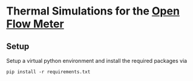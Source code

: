 # Thermal Simulations for the [Open Flow Meter](https://github.com/JochiSt/OpenFlowMeter)

## Setup
Setup a virtual python environment and install the required packages via
```
pip install -r requirements.txt
```

